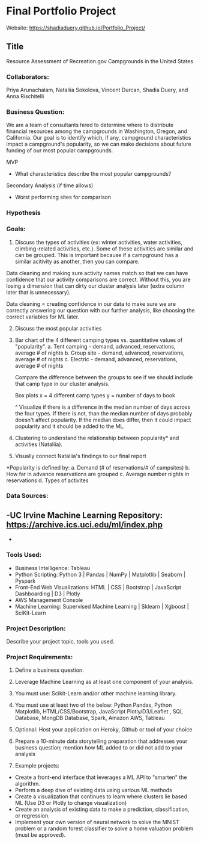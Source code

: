 # Final Portfolio Project

Website: https://shadiaduery.github.io/Portfolio_Project/

## Title
Resource Assessment of Recreation.gov Campgrounds in the United States

### Collaborators: 
Priya Arunachalam, Nataliia Sokolova, Vincent Durcan, Shadia Duery, and Anna Rischitelli

### Business Question:
We are a team of consultants hired to determine where to distribute financial resources among the campgrounds in Washington, Oregon, and California. Our goal is to identify which, if any, campground characteristics impact a campground's popularity, so we can make decisions about future funding of our most popular campgrounds.

MVP
- What characteristics describe the most popular campgrounds?

Secondary Analysis (if time allows)
- Worst performing sites for comparison

### Hypothesis


### Goals:
1. Discuss the types of activities (ex: winter activities, water activities, climbing-related activities, etc.). Some of these activities are similar and can be grouped. This is important because if a campground has a similar acitivity as another, then you can compare. 

Data cleaning and making sure activity names match so that we can have confidence that our activity comparisons are correct. Without this, you are losing a dimension that can dirty our cluster analysis later (extra column later that is unnecessary). 

Data cleaning = creating confidence in our data to make sure we are correctly answering our question with our further analysis, like choosing the correct variables for ML later.


2. Discuss the most popular activities

3. Bar chart of the 4 different camping types vs. quantitative values of "popularity".
    a. Tent camping - demand, advanced, reservations, average # of nights
    b. Group site - demand, advanced, reservations, average # of nights
    c. Electric - demand, advanced, reservations, average # of nights

    Compare the difference between the groups to see if we should include that camp type in our cluster analysis.

    Box plots
    x = 4 different camp types
    y = number of days to book

    ^ Visualize if there is a difference in the median number of days across the four types. If there is not, than the median number of days probably doesn't affect popularity. If the median does differ, then it could impact popularity and it should be added to the ML.

4.  Clustering to understand the relationship between popularity* and activities (Nataliia). 

5. Visually connect Nataliia's findings to our final report

*Popularity is defined by:
    a. Demand (# of reservations/# of campsites)
    b. How far in advance reservations are grouped
    c. Average number nights in reservations
    d. Types of activites

### Data Sources:
-UC Irvine Machine Learning Repository: https://archive.ics.uci.edu/ml/index.php
-
-

### Tools Used:
- Business Intelligence: Tableau
- Python Scripting: Python 3 | Pandas | NumPy | Matplotlib | Seaborn | Pyspark
- Front-End Web Visualizations: HTML | CSS | Bootstrap | JavaScript Dashboarding | D3 | Plotly
- AWS Management Console
- Machine Learning: Supervised Machine Learning | Sklearn | Xgboost | SciKit-Learn 

### Project Description:

Describe your project topic, tools you used. 

### Project Requirements:

1) Define a business question.

2) Leverage Machine Learning as at least one component of your analysis.

3) You must use: Scikit-Learn and/or other machine learning library.

4) You must use at least two of the below:
Python Pandas, Python Matplotlib, HTML/CSS/Bootstrap, JavaScript Plotly/D3/Leaflet , SQL Database, MongDB Database, Spark, Amazon AWS, Tableau

5) Optional: Host your application on Heroky, Github or tool of your choice

6) Prepare a 10-minute data storytelling preparation that addresses your business question; mention how ML added to or did not add to your analysis

7) Example projects:
- Create a front-end interface that leverages a ML API to "smarten" the algorithm.
- Perform a deep dive of existing data using various ML methods
- Create a visualization that continues to learn where clusters lie based ML (Use D3 or Plotly to change visualization)
- Create an analysis of existing data to make a prediction, classification, or regression.
- Implement your own version of neural network to solve the MNIST problem or a random forest classifier to solve a home valuation problem (must be approved).

